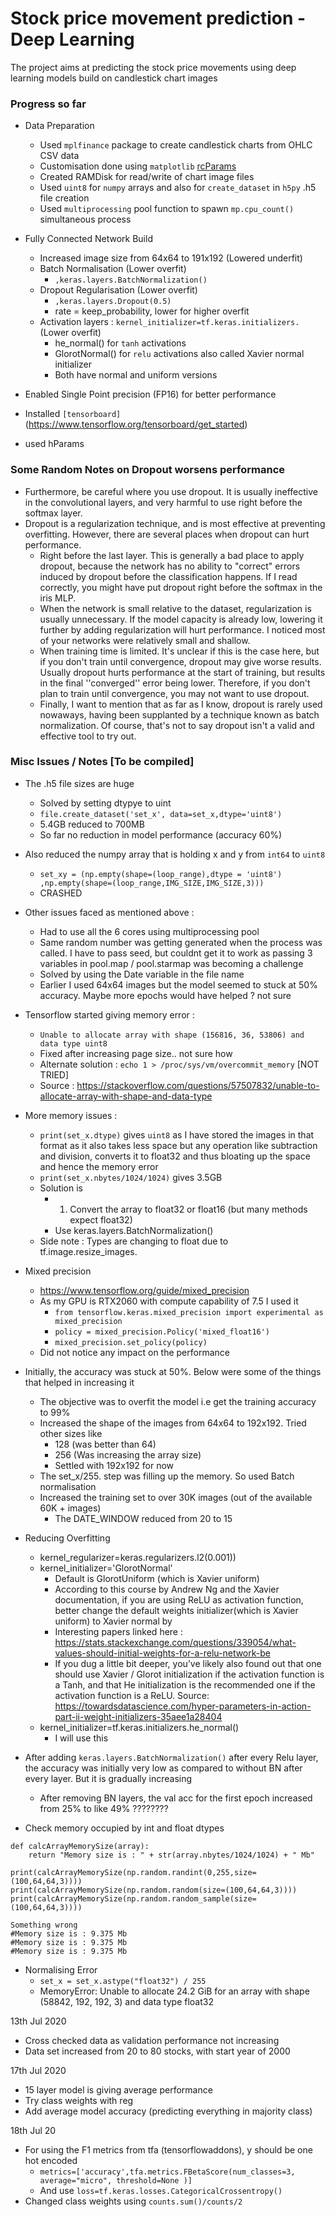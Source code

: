 # Stock price movement prediction - Deep Learning

The project aims at predicting the stock price movements using deep learning models build on candlestick chart images

### Progress so far
* Data Preparation
    + Used `mplfinance` package to create candlestick charts from OHLC CSV data 
    + Customisation done using `matplotlib` [rcParams](https://matplotlib.org/3.2.1/tutorials/introductory/customizing.html#customizing-with-matplotlibrc-files)
    + Created RAMDisk for read/write of chart image files
    + Used `uint8` for `numpy` arrays and also for `create_dataset` in `h5py` .h5 file creation
    + Used `multiprocessing` pool function to spawn `mp.cpu_count()` simultaneous process

* Fully Connected Network Build
    + Increased image size from 64x64 to 191x192 (Lowered underfit)
    + Batch Normalisation (Lower overfit)
        + `,keras.layers.BatchNormalization()`
    + Dropout Regularisation (Lower overfit)
        + `,keras.layers.Dropout(0.5)`
        + rate = keep_probability, lower for higher overfit
    + Activation layers : `kernel_initializer=tf.keras.initializers.` (Lower overfit)
        + he_normal() for `tanh` activations
        + GlorotNormal() for `relu` activations also called Xavier normal initializer
        + Both have normal and uniform versions

* Enabled Single Point precision (FP16) for better performance
* Installed `[tensorboard]`(https://www.tensorflow.org/tensorboard/get_started)
* used hParams 


### Some Random Notes on Dropout worsens performance

* Furthermore, be careful where you use dropout. It is usually ineffective in the convolutional layers, and very harmful to use right before the softmax layer.
* Dropout is a regularization technique, and is most effective at preventing overfitting. However, there are several places when dropout can hurt performance.
    + Right before the last layer. This is generally a bad place to apply dropout, because the network has no ability to "correct" errors induced by dropout before the classification happens. If I read correctly, you might have put dropout right before the softmax in the iris MLP.
    + When the network is small relative to the dataset, regularization is usually unnecessary. If the model capacity is already low, lowering it further by adding regularization will hurt performance. I noticed most of your networks were relatively small and shallow.
    + When training time is limited. It's unclear if this is the case here, but if you don't train until convergence, dropout may give worse results. Usually dropout hurts performance at the start of training, but results in the final ''converged'' error being lower. Therefore, if you don't plan to train until convergence, you may not want to use dropout.
    + Finally, I want to mention that as far as I know, dropout is rarely used nowaways, having been supplanted by a technique known as batch normalization. Of course, that's not to say dropout isn't a valid and effective tool to try out.



### Misc Issues / Notes [To be compiled]
* The .h5 file sizes are huge 
    + Solved by setting dtypye to uint
    + `file.create_dataset('set_x', data=set_x,dtype='uint8')`
    + 5.4GB reduced to 700MB
    + So far no reduction in model performance (accuracy 60%)

* Also reduced the numpy array that is holding x and y from `int64` to `uint8`
    + `set_xy = (np.empty(shape=(loop_range),dtype = 'uint8')
            ,np.empty(shape=(loop_range,IMG_SIZE,IMG_SIZE,3)))`
    + CRASHED

* Other issues faced as mentioned above :
    + Had to use all the 6 cores using multiprocessing pool
    + Same random number was getting generated when the process was called. I have to pass seed, but couldnt get it to work as passing 3 variables in pool.map / pool.starmap was becoming a challenge
    + Solved by using the Date variable in the file name    
    + Earlier I used 64x64 images but the model seemed to stuck at 50% accuracy. Maybe more epochs would have helped ? not sure


* Tensorflow started giving memory error :
    + `Unable to allocate array with shape (156816, 36, 53806) and data type uint8`
    + Fixed after increasing page size.. not sure how
    + Alternate solution : `echo 1 > /proc/sys/vm/overcommit_memory` [NOT TRIED]
    + Source : https://stackoverflow.com/questions/57507832/unable-to-allocate-array-with-shape-and-data-type


* More memory issues :
    + `print(set_x.dtype)`  gives `uint8` as I have stored the images in that format as it also takes less space but any operation like subtraction and division, converts it to float32 and thus bloating up the space and hence the memory error
    + `print(set_x.nbytes/1024/1024)` gives  3.5GB
    + Solution is 
        + 1. Convert the array to float32 or float16 (but many methods expect float32)
        + Use keras.layers.BatchNormalization()
    + Side note : Types are changing to float due to tf.image.resize_images.


* Mixed precision
    + https://www.tensorflow.org/guide/mixed_precision
    + As my GPU is RTX2060 with compute capability of 7.5 I used it
        + `from tensorflow.keras.mixed_precision import experimental as mixed_precision`
        + `policy = mixed_precision.Policy('mixed_float16')`
        + `mixed_precision.set_policy(policy)`
    + Did not notice any impact on the performance

* Initially, the accuracy was stuck at 50%. Below were some of the things that helped in increasing it
    + The objective was to overfit the model i.e get the training accuracy to 99% 
    + Increased the shape of the images from 64x64 to 192x192. Tried other sizes like 
        + 128 (was better than 64)
        + 256 (Was increasing the array size)
        + Settled with 192x192 for now
    + The set_x/255. step was filling up the memory. So used Batch normalisation
    + Increased the training set to over 30K images (out of the available 60K + images)
        + The DATE_WINDOW reduced from 20 to 15

* Reducing Overfitting
    + kernel_regularizer=keras.regularizers.l2(0.001))
    + kernel_initializer='GlorotNormal'
        + Default is GlorotUniform (which is Xavier uniform)
        + According to this course by Andrew Ng and the Xavier documentation, if you are using ReLU as activation function, better change the default weights initializer(which is Xavier uniform) to Xavier normal by
        + Interesting papers linked here : https://stats.stackexchange.com/questions/339054/what-values-should-initial-weights-for-a-relu-network-be
        + If you dug a little bit deeper, you’ve likely also found out that one should use Xavier / Glorot initialization if the activation function is a Tanh, and that He initialization is the recommended one if the activation function is a ReLU. Source: https://towardsdatascience.com/hyper-parameters-in-action-part-ii-weight-initializers-35aee1a28404
    + kernel_initializer=tf.keras.initializers.he_normal()
        +  I will use this


* After adding `keras.layers.BatchNormalization()` after every Relu layer, the accuracy was initially very low as compared to without BN after every layer. But it is gradually increasing
    + After removing BN layers, the val acc for the first epoch increased from 25% to like 49% ????????


* Check memory occupied by int and float dtypes
```import numpy as np
def calcArrayMemorySize(array):
    return "Memory size is : " + str(array.nbytes/1024/1024) + " Mb"
    
print(calcArrayMemorySize(np.random.randint(0,255,size=(100,64,64,3))))
print(calcArrayMemorySize(np.random.random(size=(100,64,64,3))))
print(calcArrayMemorySize(np.random.random_sample(size=(100,64,64,3))))

Something wrong 
#Memory size is : 9.375 Mb
#Memory size is : 9.375 Mb
#Memory size is : 9.375 Mb
```

* Normalising Error
    + `set_x = set_x.astype("float32") / 255`
    + MemoryError: Unable to allocate 24.2 GiB for an array with shape (58842, 192, 192, 3) and data type float32



13th Jul 2020
* Cross checked data as validation performance not increasing
* Data set increased from 20 to 80 stocks, with start year of 2000

17th Jul 2020
* 15 layer model is giving average performance
* Try class weights with reg
* Add average model accuracy (predicting everything in majority class)



18th Jul 20
* For using the F1 metrics from tfa (tensorflowaddons), y should be one hot encoded
    + `metrics=['accuracy',tfa.metrics.FBetaScore(num_classes=3, average="micro", threshold=None )]`
    + And use `loss=tf.keras.losses.CategoricalCrossentropy()` 
* Changed class weights using `counts.sum()/counts/2`